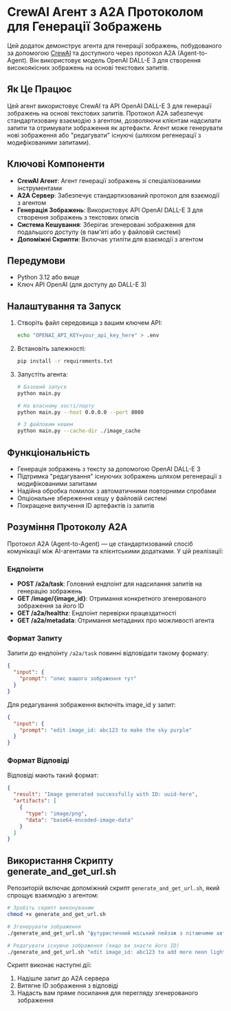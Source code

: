 # CrewAI Агент з A2A Протоколом для Генерації Зображень

Цей додаток демонструє агента для генерації зображень, побудованого за допомогою [CrewAI](https://www.crewai.com/open-source) та доступного через протокол A2A (Agent-to-Agent). Він використовує модель OpenAI DALL-E 3 для створення високоякісних зображень на основі текстових запитів.

## Як Це Працює

Цей агент використовує CrewAI та API OpenAI DALL-E 3 для генерації зображень на основі текстових запитів. Протокол A2A забезпечує стандартизовану взаємодію з агентом, дозволяючи клієнтам надсилати запити та отримувати зображення як артефакти. Агент може генерувати нові зображення або "редагувати" існуючі (шляхом регенерації з модифікованими запитами).

## Ключові Компоненти

- **CrewAI Агент**: Агент генерації зображень зі спеціалізованими інструментами
- **A2A Сервер**: Забезпечує стандартизований протокол для взаємодії з агентом
- **Генерація Зображень**: Використовує API OpenAI DALL-E 3 для створення зображень з текстових описів
- **Система Кешування**: Зберігає згенеровані зображення для подальшого доступу (в пам'яті або у файловій системі)
- **Допоміжні Скрипти**: Включає утиліти для взаємодії з агентом

## Передумови

- Python 3.12 або вище
- Ключ API OpenAI (для доступу до DALL-E 3)

## Налаштування та Запуск

1. Створіть файл середовища з вашим ключем API:

   ```bash
   echo "OPENAI_API_KEY=your_api_key_here" > .env
   ```

2. Встановіть залежності:

   ```bash
   pip install -r requirements.txt
   ```

3. Запустіть агента:

   ```bash
   # Базовий запуск
   python main.py

   # На власному хості/порту
   python main.py --host 0.0.0.0 --port 8080
   
   # З файловим кешем
   python main.py --cache-dir ./image_cache
   ```

## Функціональність

- Генерація зображень з тексту за допомогою OpenAI DALL-E 3
- Підтримка "редагування" існуючих зображень шляхом регенерації з модифікованими запитами
- Надійна обробка помилок з автоматичними повторними спробами
- Опціональне збереження кешу у файловій системі
- Покращене вилучення ID артефактів із запитів

## Розуміння Протоколу A2A

Протокол A2A (Agent-to-Agent) — це стандартизований спосіб комунікації між AI-агентами та клієнтськими додатками. У цій реалізації:

### Ендпоінти

- **POST /a2a/task**: Головний ендпоінт для надсилання запитів на генерацію зображень
- **GET /image/{image_id}**: Отримання конкретного згенерованого зображення за його ID
- **GET /a2a/healthz**: Ендпоінт перевірки працездатності
- **GET /a2a/metadata**: Отримання метаданих про можливості агента

### Формат Запиту

Запити до ендпоінту `/a2a/task` повинні відповідати такому формату:

```json
{
  "input": {
    "prompt": "опис вашого зображення тут"
  }
}
```

Для редагування зображення включіть image_id у запит:

```json
{
  "input": {
    "prompt": "edit image_id: abc123 to make the sky purple"
  }
}
```

### Формат Відповіді

Відповіді мають такий формат:

```json
{
  "result": "Image generated successfully with ID: uuid-here",
  "artifacts": [
    {
      "type": "image/png",
      "data": "base64-encoded-image-data"
    }
  ]
}
```

## Використання Скрипту generate_and_get_url.sh

Репозиторій включає допоміжний скрипт `generate_and_get_url.sh`, який спрощує взаємодію з агентом:

```bash
# Зробіть скрипт виконуваним
chmod +x generate_and_get_url.sh

# Згенерувати зображення
./generate_and_get_url.sh "футуристичний міський пейзаж з літаючими автомобілями"

# Редагувати існуюче зображення (якщо ви знаєте його ID)
./generate_and_get_url.sh "edit image_id: abc123 to add more neon lights"
```

Скрипт виконає наступні дії:
1. Надішле запит до A2A сервера
2. Витягне ID зображення з відповіді
3. Надасть вам пряме посилання для перегляду згенерованого зображення
